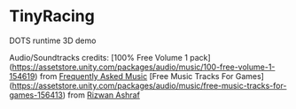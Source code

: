 # TinyRacing

DOTS runtime 3D demo

Audio/Soundtracks credits:
[100% Free Volume 1 pack] (https://assetstore.unity.com/packages/audio/music/100-free-volume-1-154619) from [Frequently Asked Music](www.frequentlyaskedmusic.com)
[Free Music Tracks For Games] (https://assetstore.unity.com/packages/audio/music/free-music-tracks-for-games-156413) from [Rizwan Ashraf](https://assetstore.unity.com/publishers/30787)